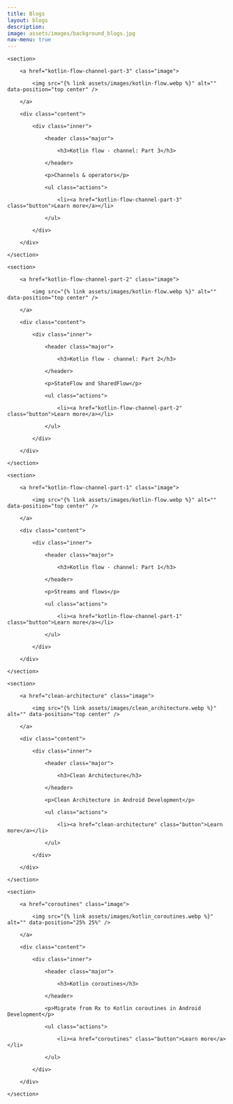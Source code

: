 ```yaml
---
title: Blogs
layout: blogs
description: 
image: assets/images/background_blogs.jpg
nav-menu: true
---
```


<!-- Main -->
<div id="main">

<!-- Two -->
<section id="two" class="spotlights">

    <section>

		<a href="kotlin-flow-channel-part-3" class="image">

			<img src="{% link assets/images/kotlin-flow.webp %}" alt="" data-position="top center" />

		</a>

		<div class="content">

			<div class="inner">

				<header class="major">

					<h3>Kotlin flow - channel: Part 3</h3>

				</header>

				<p>Channels & operators</p>

				<ul class="actions">

					<li><a href="kotlin-flow-channel-part-3" class="button">Learn more</a></li>

				</ul>

			</div>

		</div>

	</section>

    <section>

		<a href="kotlin-flow-channel-part-2" class="image">

			<img src="{% link assets/images/kotlin-flow.webp %}" alt="" data-position="top center" />

		</a>

		<div class="content">

			<div class="inner">

				<header class="major">

					<h3>Kotlin flow - channel: Part 2</h3>

				</header>

				<p>StateFlow and SharedFlow</p>

				<ul class="actions">

					<li><a href="kotlin-flow-channel-part-2" class="button">Learn more</a></li>

				</ul>

			</div>

		</div>

	</section>

    <section>

		<a href="kotlin-flow-channel-part-1" class="image">

			<img src="{% link assets/images/kotlin-flow.webp %}" alt="" data-position="top center" />

		</a>

		<div class="content">

			<div class="inner">

				<header class="major">

					<h3>Kotlin flow - channel: Part 1</h3>

				</header>

				<p>Streams and flows</p>

				<ul class="actions">

					<li><a href="kotlin-flow-channel-part-1" class="button">Learn more</a></li>

				</ul>

			</div>

		</div>

	</section>

    <section>

		<a href="clean-architecture" class="image">

			<img src="{% link assets/images/clean_architecture.webp %}" alt="" data-position="top center" />

		</a>

		<div class="content">

			<div class="inner">

				<header class="major">

					<h3>Clean Architecture</h3>

				</header>

				<p>Clean Architecture in Android Development</p>

				<ul class="actions">

					<li><a href="clean-architecture" class="button">Learn more</a></li>

				</ul>

			</div>

		</div>

	</section>

	<section>

		<a href="coroutines" class="image">

			<img src="{% link assets/images/kotlin_coroutines.webp %}" alt="" data-position="25% 25%" />

		</a>

		<div class="content">

			<div class="inner">

				<header class="major">

					<h3>Kotlin coroutines</h3>

				</header>

				<p>Migrate from Rx to Kotlin coroutines in Android Development</p>

				<ul class="actions">

					<li><a href="coroutines" class="button">Learn more</a></li>

				</ul>

			</div>

		</div>

	</section>
</section>

</div>
